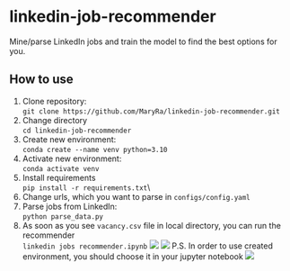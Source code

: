 # linkedin-job-recommender
Mine/parse LinkedIn jobs and train the model to find the best options for you.

## How to use
1. Clone repository:\
```git clone https://github.com/MaryRa/linkedin-job-recommender.git```
2. Change directory \
```cd linkedin-job-recommender```
3. Create new environment:\
```conda create --name venv python=3.10```
4. Activate new environment:\
```conda activate venv```
5. Install requirements\
```pip install -r requirements.txt```\
6. Change urls, which you want to parse in ```configs/config.yaml```
7. Parse jobs from LinkedIn:\
```python parse_data.py```
8. As soon as you see ```vacancy.csv``` file in local directory, you can run 
the recommender\
```linkedin jobs recommender.ipynb```
![](pics/recommender_view.png)
![](pics/vacany_view.png)
P.S. In order to use created environment, you should choose it in your jupyter 
notebook ![](pics/venv.png)
